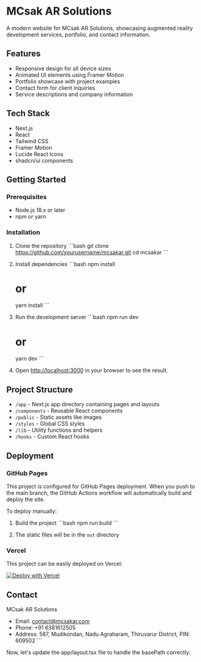 # MCsak AR Solutions

A modern website for MCsak AR Solutions, showcasing augmented reality development services, portfolio, and contact information.

## Features

- Responsive design for all device sizes
- Animated UI elements using Framer Motion
- Portfolio showcase with project examples
- Contact form for client inquiries
- Service descriptions and company information

## Tech Stack

- Next.js
- React
- Tailwind CSS
- Framer Motion
- Lucide React Icons
- shadcn/ui components

## Getting Started

### Prerequisites

- Node.js 18.x or later
- npm or yarn

### Installation

1. Clone the repository
   \`\`\`bash
   git clone https://github.com/yourusername/mcsakar.git
   cd mcsakar
   \`\`\`

2. Install dependencies
   \`\`\`bash
   npm install
   # or
   yarn install
   \`\`\`

3. Run the development server
   \`\`\`bash
   npm run dev
   # or
   yarn dev
   \`\`\`

4. Open [http://localhost:3000](http://localhost:3000) in your browser to see the result.

## Project Structure

- `/app` - Next.js app directory containing pages and layouts
- `/components` - Reusable React components
- `/public` - Static assets like images
- `/styles` - Global CSS styles
- `/lib` - Utility functions and helpers
- `/hooks` - Custom React hooks

## Deployment

### GitHub Pages

This project is configured for GitHub Pages deployment. When you push to the main branch, the GitHub Actions workflow will automatically build and deploy the site.

To deploy manually:

1. Build the project
   \`\`\`bash
   npm run build
   \`\`\`

2. The static files will be in the `out` directory

### Vercel

This project can be easily deployed on Vercel:

[![Deploy with Vercel](https://vercel.com/button)](https://vercel.com/new/clone?repository-url=https%3A%2F%2Fgithub.com%2Fyourusername%2Fmcsakar)

## Contact

MCsak AR Solutions
- Email: contact@mcsakar.com
- Phone: +91 6381612505
- Address: 587, Mudikondan, Nadu Agraharam, Thiruvarur District, PIN: 609502
\`\`\`

Now, let's update the app/layout.tsx file to handle the basePath correctly:
